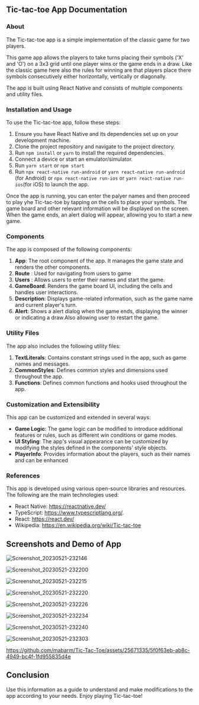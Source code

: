 ## Tic-tac-toe App Documentation

### About

The Tic-tac-toe app is a simple implementation of the classic game for two players.

This game app allows the players to take turns placing their symbols ('X' and 'O') on a 3x3 grid until one player wins or the game ends in a draw.
Like the classic game here also the rules for winning are that players place there symbols consecutively either horizontally, vertically or diagonally.

The app is built using React Native and consists of multiple components and utility files.

### Installation and Usage

To use the Tic-tac-toe app, follow these steps:

1. Ensure you have React Native and its dependencies set up on your development machine.
2. Clone the project repository and navigate to the project directory.
3. Run `npm install` or `yarn` to install the required dependencies.
4. Connect a device or start an emulator/simulator.
5. Run `yarn start` or `npm start`
6. Run `npx react-native run-android` or `yarn react-native run-android` (for Android) or `npx react-native run-ios` or `yarn react-native run-ios`(for iOS) to launch the app.

Once the app is running, you can enter the palyer names and then proceed to play yhe Tic-tac-toe by tapping on the cells to place your symbols. The game board and other relevant information will be displayed on the screen. When the game ends, an alert dialog will appear, allowing you to start a new game.

### Components

The app is composed of the following components:

1. **App**: The root component of the app. It manages the game state and renders the other components.
2. **Route** : Used for navigating from users to game
3. **Users** : Allows users to enter their names and start the game.
4. **GameBoard**: Renders the game board UI, including the cells and handles user interactions.
5. **Description**: Displays game-related information, such as the game name and current player's turn.
6. **Alert**: Shows a alert dialog when the game ends, displaying the winner or indicating a draw.Also allowing user to restart the game.

### Utility Files

The app also includes the following utility files:

1. **TextLiterals**: Contains constant strings used in the app, such as game names and messages.
2. **CommonStyles**: Defines common styles and dimensions used throughout the app.
3. **Functions**: Defines common functions and hooks used throughout the app.

### Customization and Extensibility

This app can be customized and extended in several ways:

- **Game Logic**: The game logic can be modified to introduce additional features or rules, such as different win conditions or game modes.
- **UI Styling**: The app's visual appearance can be customized by modifying the styles defined in the components' style objects.
- **PlayerInfo**: Provides information about the players, such as their names and can be enhanced

### References

This app is developed using various open-source libraries and resources. The following are the main technologies used:

- React Native: https://reactnative.dev/
- TypeScript: https://www.typescriptlang.org/.
- React: https://react.dev/
- Wikipedia: https://en.wikipedia.org/wiki/Tic-tac-toe

## Screenshots and Demo of App

![Screenshot_20230521-232146](https://github.com/mabarm/Tic-Tac-Toe/assets/25671335/3fe2c703-0331-42c7-8508-f298ec3830cc)

![Screenshot_20230521-232200](https://github.com/mabarm/Tic-Tac-Toe/assets/25671335/1480d29c-7cca-40b1-b02e-87c3c34af6f9)

![Screenshot_20230521-232215](https://github.com/mabarm/Tic-Tac-Toe/assets/25671335/cc9b60b2-a481-4a67-8dea-fefb994d0ae0)

![Screenshot_20230521-232220](https://github.com/mabarm/Tic-Tac-Toe/assets/25671335/3fc62754-3790-4552-bd14-9e73791d09bc)

![Screenshot_20230521-232226](https://github.com/mabarm/Tic-Tac-Toe/assets/25671335/9dc7477e-e930-4c9e-9d95-2dd16d42f7dd)

![Screenshot_20230521-232234](https://github.com/mabarm/Tic-Tac-Toe/assets/25671335/65c79442-df9d-4186-819f-9ef6606a1dc2)

![Screenshot_20230521-232240](https://github.com/mabarm/Tic-Tac-Toe/assets/25671335/5b757eff-b467-4279-a7f7-f4a8a65aaa32)

![Screenshot_20230521-232303](https://github.com/mabarm/Tic-Tac-Toe/assets/25671335/006ff995-6541-439c-b2dc-5aec40ab8bcd)


https://github.com/mabarm/Tic-Tac-Toe/assets/25671335/5f0f63eb-ab8c-4949-bc4f-1fd955835d4e




## Conclusion

Use this information as a guide to understand and make modifications to the app according to your needs. Enjoy playing Tic-tac-toe!
